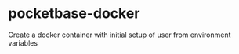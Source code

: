 # pocketbase-docker
Create a docker container with initial setup of user from environment variables

